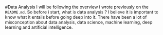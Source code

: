 #Data Analysis
I will be following the overview i wrote previously on the `README.md`.
So before i start, what is data analysis ? I believe it is important to know what it entails before going deep into it.
There have been a lot of misconception about data analysis, data science, machine learning, deep learning and artificial intelligence.
